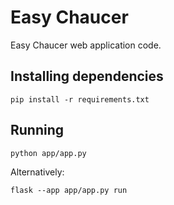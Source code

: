 # Easy Chaucer

Easy Chaucer web application code.

## Installing dependencies

`pip install -r requirements.txt`

## Running

`python app/app.py`

Alternatively:

`flask --app app/app.py run`
